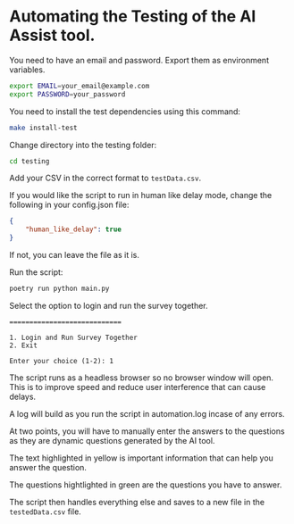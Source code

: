 # Automating the Testing of the AI Assist tool.

You need to have an email and password. Export them as environment variables.

```bash
export EMAIL=your_email@example.com
export PASSWORD=your_password
```

You need to install the test dependencies using this command:

```bash
make install-test
```

Change directory into the testing folder:

```bash
cd testing
```

Add your CSV in the correct format to `testData.csv`.

If you would like the script to run in human like delay mode, change the following in your config.json file:

```json
{
    "human_like_delay": true
}
```

If not, you can leave the file as it is.

Run the script:

```bash
poetry run python main.py
```

Select the option to login and run the survey together.

```console
============================
        
1. Login and Run Survey Together
2. Exit

Enter your choice (1-2): 1
```

The script runs as a headless browser so no browser window will open. This is to improve speed and reduce user interference that can cause delays.

A log will build as you run the script in automation.log incase of any errors.

At two points, you will have to manually enter the answers to the questions as they are dynamic questions generated by the AI tool.

The text highlighted in yellow is important information that can help you answer the question.

The questions hightlighted in green are the questions you have to answer.

The script then handles everything else and saves to a new file in the `testedData.csv` file.


